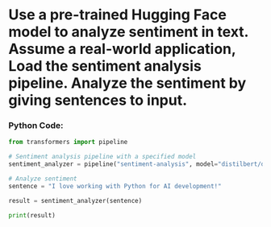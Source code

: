 # Use a pre-trained Hugging Face model to analyze sentiment in text. Assume a real-world application, Load the sentiment analysis pipeline. Analyze the sentiment by giving sentences to input.

### Python Code:

```python
from transformers import pipeline

# Sentiment analysis pipeline with a specified model
sentiment_analyzer = pipeline("sentiment-analysis", model="distilbert/distilbert-base-uncased-finetuned-sst-2-english")

# Analyze sentiment
sentence = "I love working with Python for AI development!"

result = sentiment_analyzer(sentence)

print(result)
```